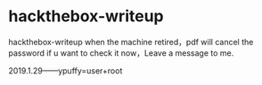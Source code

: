 # hackthebox-writeup
hackthebox-writeup
when the machine retired，pdf will cancel the password
if u want to check it now，Leave a message to me.

2019.1.29——ypuffy=user+root

